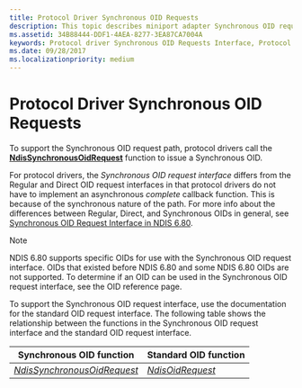 ```yaml
---
title: Protocol Driver Synchronous OID Requests
description: This topic describes miniport adapter Synchronous OID requests
ms.assetid: 34B88444-DDF1-4AEA-8277-3EA87CA7004A
keywords: Protocol driver Synchronous OID Requests Interface, Protocol driverSynchronous OID call, Protocol driverWDK Synchronous OIDs, Protocol driverSynchronous OID request
ms.date: 09/28/2017
ms.localizationpriority: medium
---
```


# Protocol Driver Synchronous OID Requests

To support the Synchronous OID request path, protocol drivers call the [**NdisSynchronousOidRequest**](/windows-hardware/drivers/ddi/ndis/nf-ndis-ndissynchronousoidrequest) function to issue a Synchronous OID.

For protocol drivers, the *Synchronous OID request interface* differs from the Regular and Direct OID request interfaces in that protocol drivers do not have to implement an asynchronous *complete* callback function. This is because of the synchronous nature of the path. For more info about the differences between Regular, Direct, and Synchronous OIDs in general, see [Synchronous OID Request Interface in NDIS 6.80](synchronous-oid-request-interface-in-ndis-6-80.md).

> [!NOTE]
> NDIS 6.80 supports specific OIDs for use with the Synchronous OID request interface. OIDs that existed before NDIS 6.80 and some NDIS 6.80 OIDs are not supported. To determine if an OID can be used in the Synchronous OID request interface, see the OID reference page.

To support the Synchronous OID request interface, use the documentation for the standard OID request interface. The following table shows the relationship between the functions in the Synchronous OID request interface and the standard OID request interface.

| Synchronous OID function | Standard OID function |
| --- | --- |
| [*NdisSynchronousOidRequest*](/windows-hardware/drivers/ddi/ndis/nf-ndis-ndissynchronousoidrequest) | [*NdisOidRequest*](/windows-hardware/drivers/ddi/ndis/nf-ndis-ndisoidrequest) |